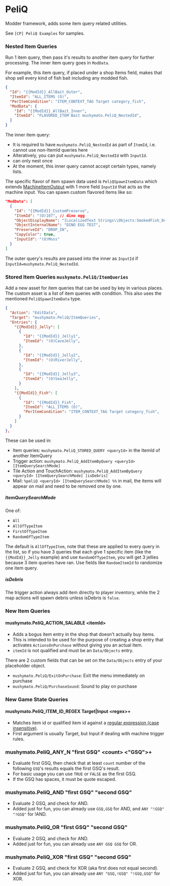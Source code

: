 # PeliQ

Modder framework, adds some item query related utilities.

See `[CP] PeliQ Examples` for samples.


### Nested Item Queries

Run 1 item query, then pass it's results to another item query for further processing.
The inner item query goes in `ModData`.

For example, this item query, if placed under a shop Items field, makes that shop sell every kind of fish bait including any modded fish.

```json
{
  "Id": "{{ModId}}_AllBait_Outer",
  "ItemId": "ALL_ITEMS (O)",
  "PerItemCondition": "ITEM_CONTEXT_TAG Target category_fish",
  "ModData": {
    "Id": "{{ModId}}_AllBait_Inner",
    "ItemId": "FLAVORED_ITEM Bait mushymato.PeliQ_NestedId",
  }
}
```

The inner item query:

- It is required to have `mushymato.PeliQ_NestedId` as part of `ItemId`, i.e. cannot use non-ItemId queries here
- Alteratively, you can put `mushymato.PeliQ_NestedId` with `InputId`.
- can only nest once
- At the moment, this inner query cannot accept certain types, namely lists.

The specific flavor of item spawn data used is `PeliQSpawnItemData` which extends [MachineItemOutput](https://stardewvalleywiki.com/Modding:Machines) with 1 more field `InputId` that acts as the machine input.
You can spawn custom flavored items like so:

```json
"ModData": [
  {
    "Id": "{{ModId}}_CustomPreserve",
    "ItemId": "(O)107", // dino egg
    "ObjectDisplayName": "[LocalizedText Strings\\Objects:SmokedFish_Description %PRESERVED_DISPLAY_NAME]",
    "ObjectInternalName": "DINO EGG TEST",
    "PreserveId": "DROP_IN",
    "CopyColor": true,
    "InputId": "(O)Moss"
  }
]
```

The outer query's results are passed into the inner as `InputId` if `InputId=mushymato.PeliQ_NestedId`.

### Stored Item Queries `mushymato.PeliQ/ItemQueries`

Add a new asset for item queries that can be used by key in various places.
The custom asset is a list of item queries with condition.
This also uses the mentioned `PeliQSpawnItemData` type.

```json
{
  "Action": "EditData",
  "Target": "mushymato.PeliQ/ItemQueries",
  "Entries": {
    "{{ModId}}_Jelly": [
      {
        "Id": "{{ModId}}_Jelly1",
        "ItemId": "(O)CaveJelly",
      },
      {
        "Id": "{{ModId}}_Jelly2",
        "ItemId": "(O)RiverJelly",
      },
      {
        "Id": "{{ModId}}_Jelly3",
        "ItemId": "(O)SeaJelly",
      }
    ],
    "{{ModId}}_Fish": [
      {
        "Id": "{{ModId}}_Fish",
        "ItemId": "ALL_ITEMS (O)",
        "PerItemCondition": "ITEM_CONTEXT_TAG Target category_fish",
      }
    ]
  }
},
```

These can be used in:

- Item queries: `mushymato.PeliQ_STORED_QUERY <queryId>` in the ItemId of another ItemQuery
- Trigger action: `mushymato.PeliQ_AddItemByQuery <queryId> [ItemQuerySearchMode]`
- Tile Action and TouchAction: `mushymato.PeliQ_AddItemByQuery <queryId> [ItemQuerySearchMode] [isDebris]`
- Mail: `%peliQ <queryId> [ItemQuerySearchMode] %%` in mail, the items will appear on mail and need to be removed one by one.

##### ItemQuerySearchMode

One of:

- `All`
- `AllOfTypeItem`
- `FirstOfTypeItem`
- `RandomOfTypeItem`

The default is `AllOfTypeItem`, note that these are applied to every query in the list, so if you have 3 queries that each give 1 specific item (like the `{{ModId}}_Jelly` example) and use `RandomOfTypeItem`, you will get 3 jellies because 3 item queries have ran. Use fields like `RandomItemId` to randomize one item query.

##### isDebris

The trigger action always add item directly to player inventory, while the 2 map actions will spawn debris unless isDebris is `false`.

### New Item Queries

#### mushymato.PeliQ_ACTION_SALABLE \<itemId\>

- Adds a bogus item entry in the shop that doesn't actually buy items.
- This is intended to be used for the purpose of creating a shop entry that activates `ActionsOnPurchase` without giving you an actual item.
- `itemId` is not qualified and must be an `Data/Objects` entry.

There are 2 custom fields that can be set on the `Data/Objects` entry of your placeholder object.

- `mushymato.PeliQ/ExitOnPurchase`: Exit the menu immediately on purchase
- `mushymato.PeliQ/PurchaseSound`: Sound to play on purchase

### New Game State Queries

#### mushymato.PeliQ_ITEM_ID_REGEX Target|Input \<regex\>+

- Matches item id or qualified item id against a [regular expression (case insensitive)](https://learn.microsoft.com/en-us/dotnet/standard/base-types/regular-expression-language-quick-reference).
- First argument is usually Target, but Input if dealing with machine trigger rules.

### mushymato.PeliQ_ANY_N "first GSQ" \<count\> \<"GSQ"\>+

- Evaluate first GSQ, then check that at least `count` number of the following `GSQ`'s results equals the first GSQ's result.
- For basic usage you can use `TRUE` or `FALSE` as the first GSQ.
- If the GSQ has spaces, it must be quote escaped.

### mushymato.PeliQ_AND "first GSQ" "second GSQ"

- Evaluate 2 GSQ, and check for AND.
- Added just for fun, you can already use `GSQ,GSQ` for AND, and `ANY "!GSQ" "!GSQ"` for !AND.

### mushymato.PeliQ_OR "first GSQ" "second GSQ"

- Evaluate 2 GSQ, and check for AND.
- Added just for fun, you can already use `ANY GSQ GSQ` for OR.

### mushymato.PeliQ_XOR "first GSQ" "second GSQ"

- Evaluate 2 GSQ, and check for XOR (aka first does not equal second).
- Added just for fun, you can already use `ANY "GSQ,!GSQ" "!GSQ,GSQ"` for XOR.
